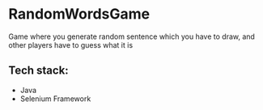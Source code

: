 # RandomWordsGame
Game where you generate random sentence which you have to draw, and other players have to guess what it is
## Tech stack:
- Java
- Selenium Framework
